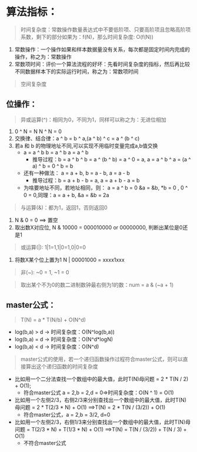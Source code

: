 # 算法指标：
> 时间复杂度：常数操作数量表达式中不要低阶项、只要高阶项且忽略高阶项系数，剩下的部分如果为：f(N)，那么时间复杂度: O(f(N))
1. 常数操作：一个操作如果和样本数据量没有关系，每次都是固定时间内完成的操作，称之为：常数操作
2. 常数项时间：评价一个算法流程的好坏：先看时间复杂度的指标，然后再比较不同数据样本下的实际运行时间，称之为：常数项时间

> 空间复杂度
## 位操作：
> 异或运算(^)：相同为0，不同为1，同样可以称之为：无进位相加
1. 0 ^ N = N N ^ N = 0
2. 交换律、结合律：a ^ b = b ^ a,(a ^ b) ^ c = a ^ (b ^ c)
3. 若a 和 b 的物理地址不同,可以实现不用临时变量完成a,b值交换
   + a = a ^ b  b = a ^ b  a = a ^ b
      - 推导过程：b = a ^ b ^ b = a ^ (b ^ b) = a ^ 0 = a,  a = a ^ b ^ a = (a ^ a) ^ b = 0 ^ b = b
   + 还有一种做法： a = a + b, b = a - b, a = a - b
      - 推导过程：b = a + b - b = a, a = a + b - a = b
   + 为啥要地址不同，若地址相同，则： a = a ^ b = 0 &a = &b, *b = 0 , 0 ^ 0 = 0,同理：a = a + b, &a = &b = 2a 

> 与运算(&)：都为1，返回1，否则返回0
   1. N & 0 = 0 ==> 置空
   2. 取出数X对应位, N & 10000 = 000010000 or 00000000, 判断出某位是0还是1

> 或运算(|): 1|1=1,1|0=1,0|0=0
   1. 将数X某个位上置为1 N | 00001000 = xxxx1xxx

> 非(~): ~0 = 1, ~1 = 0

> 取出某个不为0的数二进制数钟最右侧为1的数：num = a & (~a + 1)

## master公式：
> T(N) = a * T(N/b) + O(N^d)
   + log(b,a) > d -> 时间复杂度：O(N^log(b,a))
   + log(b,a) = d -> 时间复杂度：O(N^d*logN)
   + log(b,a) < d -> 时间复杂度：O(N^d)
> master公式的使用，若一个递归函数操作过程符合master公式，则可以直接算出这个递归函数的时间复杂度
   + 比如用一个二分法查找一个数组中的最大值，此时T(N)母问题 = 2 * T(N / 2) + O(1);
     + 符合master公式 a = 2,b = 2,d = 0=>时间复杂度：O(N ^ 1) = O(1)
   + 比如用一个左侧2/3，右侧2/3来分别查找出一个数组中的最大值，此时T(N)母问题 = 2 * T(2/3 * N) + O(1) ==>T(N) = 2 * T(N / (3/2)) + O(1)
     + 符合master公式，a = 2,b = 3/2, d=0
   + 比如用一个左侧2/3，右侧1/3来分别查找出一个数组中的最大值，此时T(N)母问题 = T(2/3 * N) + T(1/3 * N) + O(1) ==>T(N) = T(N / (3/2)) + T(N / 3) + O(1)
     + 不符合master公式